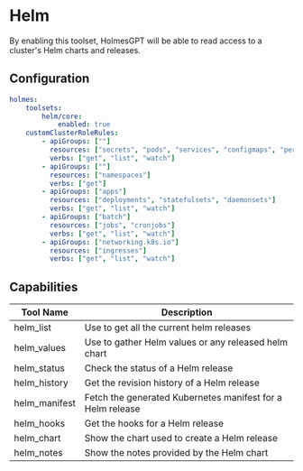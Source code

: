 # Helm

By enabling this toolset, HolmesGPT will be able to read access to a cluster's Helm charts and releases.

## Configuration

```yaml
holmes:
    toolsets:
        helm/core:
            enabled: true
    customClusterRoleRules:
        - apiGroups: [""]
          resources: ["secrets", "pods", "services", "configmaps", "persistentvolumeclaims"]
          verbs: ["get", "list", "watch"]
        - apiGroups: [""]
          resources: ["namespaces"]
          verbs: ["get"]
        - apiGroups: ["apps"]
          resources: ["deployments", "statefulsets", "daemonsets"]
          verbs: ["get", "list", "watch"]
        - apiGroups: ["batch"]
          resources: ["jobs", "cronjobs"]
          verbs: ["get", "list", "watch"]
        - apiGroups: ["networking.k8s.io"]
          resources: ["ingresses"]
          verbs: ["get", "list", "watch"]
```

## Capabilities

| Tool Name | Description |
|-----------|-------------|
| helm_list | Use to get all the current helm releases |
| helm_values | Use to gather Helm values or any released helm chart |
| helm_status | Check the status of a Helm release |
| helm_history | Get the revision history of a Helm release |
| helm_manifest | Fetch the generated Kubernetes manifest for a Helm release |
| helm_hooks | Get the hooks for a Helm release |
| helm_chart | Show the chart used to create a Helm release |
| helm_notes | Show the notes provided by the Helm chart |

